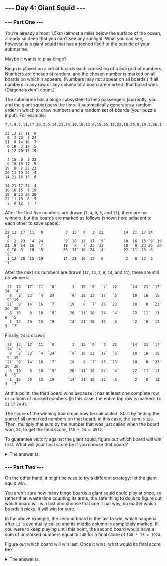 ## --- Day 4: Giant Squid ---

### --- Part One ---

You're already almost 1.5km (almost a mile) below the surface of the ocean, already so deep that you can't see any
sunlight. What you can see, however, is a giant squid that has attached itself to the outside of your submarine.

Maybe it wants to play bingo?

Bingo is played on a set of boards each consisting of a 5x5 grid of numbers. Numbers are chosen at random, and the
chosen number is marked on all boards on which it appears. (Numbers may not appear on all boards.) If all numbers in any
row or any column of a board are marked, that board wins. (Diagonals don't count.)

The submarine has a bingo subsystem to help passengers (currently, you and the giant squid) pass the time. It
automatically generates a random order in which to draw numbers and a random set of boards (your puzzle input). For
example:

```
7,4,9,5,11,17,23,2,0,14,21,24,10,16,13,6,15,25,12,22,18,20,8,19,3,26,1

22 13 17 11  0
 8  2 23  4 24
21  9 14 16  7
 6 10  3 18  5
 1 12 20 15 19

 3 15  0  2 22
 9 18 13 17  5
19  8  7 25 23
20 11 10 24  4
14 21 16 12  6

14 21 17 24  4
10 16 15  9 19
18  8 23 26 20
22 11 13  6  5
 2  0 12  3  7
```

After the first five numbers are drawn (`7`, `4`, `9`, `5`, and `11`), there are no winners, but the boards are marked
as follows (shown here adjacent to each other to save space):

```
22 13  17 `11`  0          3  15   0   2  22         14  21  17 24  `4`
 8  2  23  `4` 24         `9` 18  13  17  `5`        10  16  15 `9` 19
21 `9` 14  16  `7`        19   8  `7` 25  23         18   8  23 26  20
 6 10  3   18  `5`        20 `11` 10  24  `4`        22 `11` 13  6  `5`
 1 12  20  15  19         14  21  16  12   6          2   0  12  3  `7`
```

After the next six numbers are drawn (`17`, `23`, `2`, `0`, `14`, and `21`), there are still no winners:

```
 22  13  `17` `11`  `0`       3   15  `0`  `2`  22      `14` `21` `17` 24  `4`
  8  `2` `23`  `4`  24       `9`  18  13  `17`  `5`      10   16   15  `9` 19
`21` `9` `14`  16   `7`      19    8  `7`  25  `23`      18    8  `23` 26  20
  6  10    3   18   `5`      20  `11` 10   24   `4`      22  `11`  13   6  `5`
  1  12   20   15   19      `14` `21` 16   12    6       `2`  `0`  12   3  `7`
```

Finally, `24` is drawn:

```
 22  13  `17` `11`  `0`       3   15  `0`  `2`  22      `14` `21` `17` `24` `4`
  8  `2` `23`  `4` `24`      `9`  18  13  `17`  `5`      10   16   15   `9` 19
`21` `9` `14`  16   `7`      19    8  `7`  25  `23`      18    8  `23`  26  20
  6  10    3   18   `5`      20  `11` 10  `24`  `4`      22  `11`  13    6  `5`
  1  12   20   15   19      `14` `21` 16   12    6       `2`  `0`  12    3  `7`
```

At this point, the third board wins because it has at least one complete row or column of marked numbers (in this case,
the entire top row is marked: `14` `21` `17` `24` `4`).

The score of the winning board can now be calculated. Start by finding the sum of all unmarked numbers on that board; in
this case, the sum is `188`. Then, multiply that sum by the number that was just called when the board won, `24`, to get
the final score, `188 * 24 = 4512`.

To guarantee victory against the giant squid, figure out which board will win first. What will your final score be if
you choose that board?

<details>
  	<summary>The answer is:</summary>
	82440
</details>

### --- Part Two ---

On the other hand, it might be wise to try a different strategy: let the giant squid win.

You aren't sure how many bingo boards a giant squid could play at once, so rather than waste time counting its arms, the
safe thing to do is to figure out which board will win last and choose that one. That way, no matter which boards it
picks, it will win for sure.

In the above example, the second board is the last to win, which happens after `13` is eventually called and its middle
column is completely marked. If you were to keep playing until this point, the second board would have a sum of unmarked
numbers equal to `148` for a final score of `148 * 13 = 1924`.

Figure out which board will win last. Once it wins, what would its final score be?

<details>
  	<summary>The answer is:</summary>
	20774
</details>
